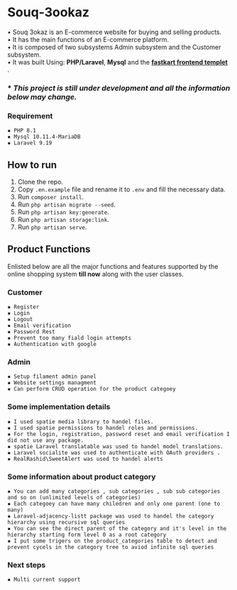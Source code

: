 # Souq-3ookaz

• Souq 3okaz is an E-commerce website for buying and selling products.<br>
• It has the main functions of an E-commerce platform.<br>
• It is composed of two subsystems  Admin subsystem and the Customer subsystem.<br>
• It was built Using: **PHP/Laravel**, **Mysql** and the **[fastkart frontend templet](https://themeforest.net/item/fastkart-multipurpose-ecommerce-html-template/39085476)** .<br>




### * _This project is still under development and all the information below may change._


### Requirement
    ▪ PHP 8.1
    ▪ Mysql 10.11.4-MariaDB
    ▪ Laravel 9.19



## How to run

1. Clone the repo.
2. Copy `.en.example` file and rename it to `.env` and fill the necessary data.
3. Run `composer install`.
4. Run `php artisan migrate --seed`.
5. Run `php artisan key:generate`.
6. Run `php artisan storage:link`.
7. Run `php artisan serve`.




## Product Functions

Enlisted below are all the major functions and features
supported by the online shopping system **till now** along with the user classes.
### Customer
    ▪ Register
    ▪ Login
    ▪ Logout
    ▪ Email verification
    ▪ Password Rest
    ▪ Prevent too many fiald login attempts
    ▪ Authentication with google
    

### Admin
    ▪ Setup filament admin panel
    ▪ Website settings managment
    ▪ Can perform CRUD operation for the product categoey 
    

### Some implementation details
    ▪ I used spatie media library to handel files.
    ▪ I used spatie permissions to handel roles and permissions.
    ▪ For the login, registration, password reset and email verification I did not use any package.
    ▪ spatie Laravel translatable was used to handel model translations.
    ▪ Laravel socialite was used to authenticate with OAuth providers .
    ▪ RealRashid\SweetAlert was used to handel alerts

    

### Some information about product category 
    ▪ You can add many categories , sub categories , sub sub categories and so on (unlimited levels of categories)
    ▪ Each categoey can have many chiledren and only one parent (one to many)
    ▪ Laravel-adjacency-listt package was used to handel the category hierarchy using recursive sql queries
    ▪ You can see the direct parent of the category and it's level in the hierarchy starting form level 0 as a root category
    ▪ I put some trigers on the product_categories table to detect and prevent cycels in the category tree to aviod infinite sql queries

### Next steps
    ▪ Multi current support

    
